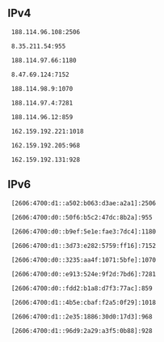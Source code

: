 ## IPv4
```
 188.114.96.108:2506
```
```
 8.35.211.54:955
```
```
 188.114.97.66:1180
```
```
 8.47.69.124:7152
```
```
 188.114.98.9:1070
```
```
 188.114.97.4:7281
```
```
 188.114.96.12:859
```
```
 162.159.192.221:1018
```
```
 162.159.192.205:968
```
```
 162.159.192.131:928
```

## IPv6
```
 [2606:4700:d1::a502:b063:d3ae:a2a1]:2506
```
```
 [2606:4700:d0::50f6:b5c2:47dc:8b2a]:955
```
```
 [2606:4700:d0::b9ef:5e1e:fae3:7dc4]:1180
```
```
 [2606:4700:d1::3d73:e282:5759:ff16]:7152
```
```
 [2606:4700:d0::3235:aa4f:1071:5bfe]:1070
```
```
 [2606:4700:d0::e913:524e:9f2d:7bd6]:7281
```
```
 [2606:4700:d0::fdd2:b1a8:d7f3:77ac]:859
```
```
 [2606:4700:d1::4b5e:cbaf:f2a5:0f29]:1018
```
```
 [2606:4700:d1::2e35:1886:30d0:17d3]:968
```
```
 [2606:4700:d1::96d9:2a29:a3f5:0b88]:928
```
